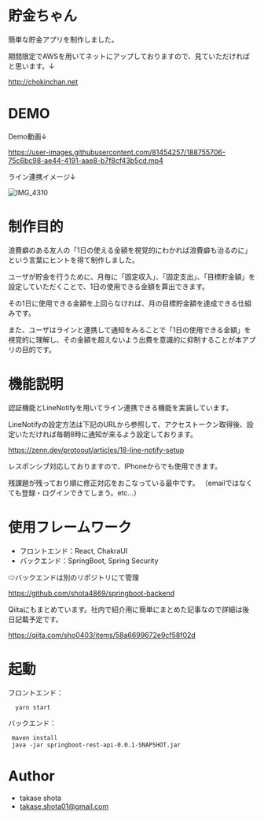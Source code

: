 # 貯金ちゃん
簡単な貯金アプリを制作しました。

期間限定でAWSを用いてネットにアップしておりますので、見ていただければと思います。↓

http://chokinchan.net

# DEMO
Demo動画↓

https://user-images.githubusercontent.com/81454257/188755706-75c6bc98-ae44-4191-aae8-b7f8cf43b5cd.mp4

ライン連携イメージ↓

![IMG_4310](https://user-images.githubusercontent.com/81454257/188752491-96da5ead-7b30-484d-a987-1486d602600b.PNG)

# 制作目的
浪費癖のある友人の「1日の使える金額を視覚的にわかれば浪費癖も治るのに」という言葉にヒントを得て制作しました。

ユーザが貯金を行うために、月毎に「固定収入」、「固定支出」、「目標貯金額」を設定していただくことで、1日の使用できる金額を算出できます。

その1日に使用できる金額を上回らなければ、月の目標貯金額を達成できる仕組みです。

また、ユーザはラインと連携して通知をみることで「1日の使用できる金額」を視覚的に理解し、その金額を超えないよう出費を意識的に抑制することが本アプリの目的です。


# 機能説明
認証機能とLineNotifyを用いてライン連携できる機能を実装しています。

LineNotifyの設定方法は下記のURLから参照して、アクセストークン取得後、設定いただければ毎朝8時に通知が来るよう設定しております。

 https://zenn.dev/protoout/articles/18-line-notify-setup
 
 レスポンシブ対応しておりますので、IPhoneからでも使用できます。
 
 残課題が残っており順に修正対応をおこなっている最中です。
 （emailではなくても登録・ログインできてしまう。etc...）
 
# 使用フレームワーク
 - フロントエンド：React, ChakraUI
 - バックエンド：SpringBoot, Spring Security
 
 ⇨バックエンドは別のリポジトリにて管理
 
 https://github.com/shota4869/springboot-backend
  
  Qiitaにもまとめています。社内で紹介用に簡単にまとめた記事なので詳細は後日記載予定です。
  
  https://qiita.com/sho0403/items/58a6699672e9cf58f02d
  
# 起動
フロントエンド：　
```
  yarn start
```
バックエンド：
```
 maven install
 java -jar springboot-rest-api-0.0.1-SNAPSHOT.jar
```

# Author
* takase shota
* takase.shota01@gmail.com
